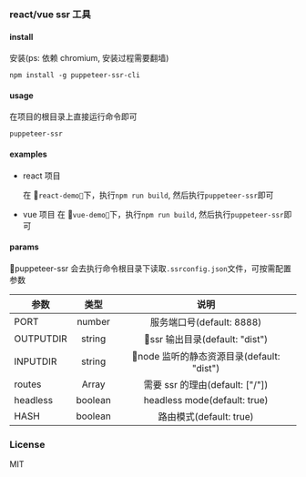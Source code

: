 ### react/vue ssr 工具

#### install

安装(ps: 依赖 chromium, 安装过程需要翻墙)

```
npm install -g puppeteer-ssr-cli
```

#### usage

在项目的根目录上直接运行命令即可

```
puppeteer-ssr
```

#### examples

- react 项目

  在 `react-demo`下，执行`npm run build`, 然后执行`puppeteer-ssr`即可

- vue 项目
  在 `vue-demo`下，执行`npm run build`, 然后执行`puppeteer-ssr`即可

#### params

puppeteer-ssr 会去执行命令根目录下读取`.ssrconfig.json`文件，可按需配置参数

| 参数      |  类型   |                   说明                   |
| --------- | :-----: | :--------------------------------------: |
| PORT      | number  |        服务端口号(default: 8888)         |
| OUTPUTDIR | string  |      ssr 输出目录(default: "dist")       |
| INPUTDIR  | string  | node 监听的静态资源目录(default: "dist") |
| routes    |  Array  |     需要 ssr 的理由(default: ["/"])      |
| headless  | boolean |       headless mode(default: true)       |
| HASH      | boolean |         路由模式(default: true)          |

### License

MIT
